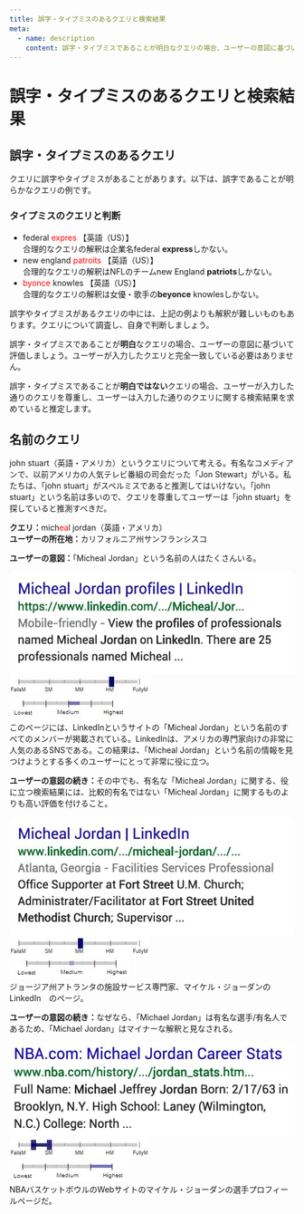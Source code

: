 ```yaml
---
title: 誤字・タイプミスのあるクエリと検索結果
meta:
  - name: description
    content: 誤字・タイプミスであることが明白なクエリの場合、ユーザーの意図に基づいて評価しましょう。誤字・タイプミスであることが明白ではないクエリの場合、ユーザーが入力した通りのクエリを尊重し、ユーザーは入力した通りのクエリに関する検索結果を求めていると推定します。
---
```


# 誤字・タイプミスのあるクエリと検索結果

## 誤字・タイプミスのあるクエリ

クエリに誤字やタイプミスがあることがあります。以下は、誤字であることが明らかなクエリの例です。

### タイプミスのクエリと判断

- <span class="query">federal <span style="color:red">expres</span></span> 【英語（US）】  
  合理的なクエリの解釈は企業名<span class="query">federal **express**</span>しかない。
- <span class="query">new england <span style="color:red">patroits</span></span> 【英語（US）】  
  合理的なクエリの解釈はNFLのチーム<span class="query">new England **patriots**</span>しかない。
- <span class="query"><span style="color:red">byonce</span> knowles</span> 【英語（US）】  
  合理的なクエリの解釈は女優・歌手の<span class="query">**beyonce** knowles</span>しかない。

誤字やタイプミスがあるクエリの中には、上記の例よりも解釈が難しいものもあります。クエリについて調査し、自身で判断しましょう。

誤字・タイプミスであることが**明白**なクエリの場合、ユーザーの意図に基づいて評価しましょう。ユーザーが入力したクエリと完全一致している必要はありません。

誤字・タイプミスであることが**明白ではない**クエリの場合、ユーザーが入力した通りのクエリを尊重し、ユーザーは入力した通りのクエリに関する検索結果を求めていると推定します。

## 名前のクエリ

<span class="query">john stuart</span>（英語・アメリカ）というクエリについて考える。有名なコメディアンで、以前アメリカの人気テレビ番組の司会だった「Jon Stewart」がいる。私たちは、「john stuart」がスペルミスであると推測してはいけない。「john stuart」という名前は多いので、クエリを尊重してユーザーは「john stuart」を探していると推測すべきだ。

<div class="examples">
<div class="example">

**クエリ：**<!-- --><span class="query">mich<span style="color: red">ea</span>l jordan</span>（英語・アメリカ）  
**ユーザーの所在地：**<!-- -->カリフォルニア州サンフランシスコ

<div class="results">
<div class="result">

**ユーザーの意図：**<!-- -->「Micheal Jordan」という名前の人はたくさんいる。

![](../images/img750.jpg)  
![needs met scale - highly meets](../images/hm.jpg)  
![page quality scale - medium - narrow range](../images/medium-narrow.jpg)  
このページには、LinkedInというサイトの「Micheal Jordan」という名前のすべてのメンバーが掲載されている。LinkedInは、アメリカの専門家向けの非常に人気のあるSNSである。この結果は、「Micheal Jordan」という名前の情報を見つけようとする多くのユーザーにとって非常に役に立つ。

</div>
<div class="result">

**ユーザーの意図の続き：**<!-- -->その中でも、有名な「Micheal Jordan」に関する、役に立つ検索結果には、比較的有名ではない「Micheal Jordan」に関するものよりも高い評価を付けること。

![](../images/img753.jpg)  
![needs met scale - moderately meets](../images/mm.jpg)  
![page quality scale - medium](../images/medium.jpg)  
ジョージア州アトランタの施設サービス専門家、マイケル・ジョーダンのLinkedIn　のページ。

</div>
<div class="result">

**ユーザーの意図の続き：**<!-- -->なぜなら、「Michael Jordan」は有名な選手/有名人であるため、「Michael Jordan」はマイナーな解釈と見なされる。

![](../images/img756.jpg)  
![](../images/failsm+narrow.jpg)  
![page quality scale - high - wide range](../images/high-wide.jpg)  
NBAバスケットボウルのWebサイトのマイケル・ジョーダンの選手プロフィールページだ。

</div>
</div>
</div>
</div>
